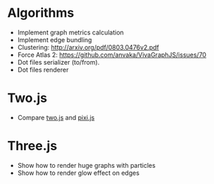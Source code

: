 # Algorithms
* Implement graph metrics calculation
* Implement edge bundling
* Clustering: http://arxiv.org/pdf/0803.0476v2.pdf
* Force Atlas 2: https://github.com/anvaka/VivaGraphJS/issues/70
* Dot files serializer (to/from).
* Dot files renderer

# Two.js
* Compare [two.js](https://github.com/jonobr1/two.js) and [pixi.js](https://github.com/GoodBoyDigital/pixi.js)

# Three.js
* Show how to render huge graphs with particles
* Show how to render glow effect on edges
